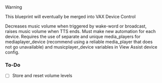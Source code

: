 > [!WARNING]
> This blueprint will eventually be merged into VAX Device Control

Decreases music volume when triggered by wake-word or broadcast, raises music volume when TTS ends. 
Must make new automation for each device. 
Requires the use of separate and unique media_players for mediaplayer_device (recommend using a reliable media_player that does not go unavailable) and musicplayer_device variables in View Assist device config.


### To-Do
- [ ] Store and reset volume levels
